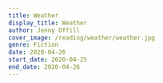 ```yaml
---
title: Weather
display_title: Weather
author: Jenny Offill
cover_image: /reading/weather/weather.jpg
genre: Fiction
date: 2020-04-26
start_date: 2020-04-25
end_date: 2020-04-26
---
```


